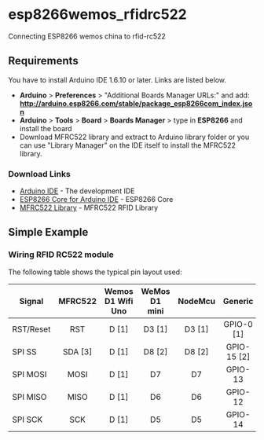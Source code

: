 # esp8266wemos_rfidrc522
Connecting ESP8266 wemos china to rfid-rc522

## Requirements
You have to install Arduino IDE 1.6.10 or later. Links are listed below.
* **Arduino** > **Preferences** > "Additional Boards Manager URLs:" and add: **http://arduino.esp8266.com/stable/package_esp8266com_index.json**
* **Arduino** > **Tools** > **Board** > **Boards Manager** > type in **ESP8266** and install the board
* Download MFRC522 library and extract to Arduino library folder or you can use "Library Manager" on the IDE itself to install the MFRC522 library.

### Download Links
* [Arduino IDE](https://www.arduino.cc/en/Main/Software) - The development IDE
* [ESP8266 Core for Arduino IDE](https://github.com/esp8266/Arduino) - ESP8266 Core
* [MFRC522 Library](https://github.com/miguelbalboa/rfid) - MFRC522 RFID Library

## Simple Example

### Wiring RFID RC522 module
The following table shows the typical pin layout used:

| Signal        | MFRC522       |Wemos D1 Wifi Uno | WeMos D1 mini  | NodeMcu | Generic      |
|---------------|:-------------:|:----------------:|:--------------:| :------:|:------------:|
| RST/Reset     | RST           | D [1]           | D3 [1]         | D3 [1]  | GPIO-0 [1]   |
| SPI SS        | SDA [3]       | D [1]           | D8 [2]         | D8 [2]  | GPIO-15 [2]  |
| SPI MOSI      | MOSI          | D [1]           | D7             | D7      | GPIO-13      |
| SPI MISO      | MISO          | D [1]           | D6             | D6      | GPIO-12      |
| SPI SCK       | SCK           | D [1]           | D5             | D5      | GPIO-14      |
